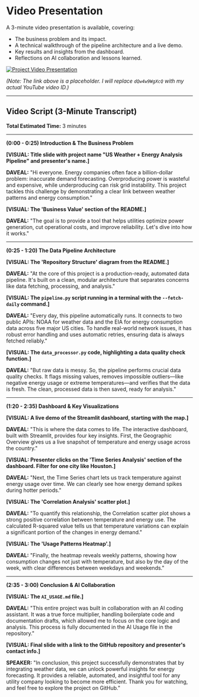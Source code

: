 # Video Presentation

A 3-minute video presentation is available, covering:
* The business problem and its impact.
* A technical walkthrough of the pipeline architecture and a live demo.
* Key results and insights from the dashboard.
* Reflections on AI collaboration and lessons learned.

[![Project Video Presentation](http://img.youtube.com/vi/dQw4w9WgXcQ/0.jpg)](http://www.youtube.com/watch?v=dQw4w9WgXcQ "Project Video Presentation")

*(Note: The link above is a placeholder. I will replace `dQw4w9WgXcQ` with my actual YouTube video ID.)*

---

## Video Script (3-Minute Transcript)

**Total Estimated Time:** 3 minutes

---

**(0:00 - 0:25) Introduction & The Business Problem**

**[VISUAL: Title slide with project name "US Weather + Energy Analysis Pipeline" and presenter's name.]**

**DAVEAL:** "Hi everyone. Energy companies often face a billion-dollar problem: inaccurate demand forecasting. Overproducing power is wasteful and expensive, while underproducing can risk grid instability. This project tackles this challenge by demonstrating a clear link between weather patterns and energy consumption."

**[VISUAL: The 'Business Value' section of the README.]**

**DAVEAL:** "The goal is to provide a tool that helps utilities optimize power generation, cut operational costs, and improve reliability. Let's dive into how it works."

---

**(0:25 - 1:20) The Data Pipeline Architecture**

**[VISUAL: The 'Repository Structure' diagram from the README.]**

**DAVEAL:** "At the core of this project is a production-ready, automated data pipeline. It's built on a clean, modular architecture that separates concerns like data fetching, processing, and analysis."

**[VISUAL: The `pipeline.py` script running in a terminal with the `--fetch-daily` command.]**

**DAVEAL:** "Every day, this pipeline automatically runs. It connects to two public APIs: NOAA for weather data and the EIA for energy consumption data across five major US cities. To handle real-world network issues, it has robust error handling and uses automatic retries, ensuring data is always fetched reliably."

**[VISUAL: The `data_processor.py` code, highlighting a data quality check function.]**

**DAVEAL:** "But raw data is messy. So, the pipeline performs crucial data quality checks. It flags missing values, removes impossible outliers—like negative energy usage or extreme temperatures—and verifies that the data is fresh. The clean, processed data is then saved, ready for analysis."

---

**(1:20 - 2:35) Dashboard & Key Visualizations**

**[VISUAL: A live demo of the Streamlit dashboard, starting with the map.]**

**DAVEAL:** "This is where the data comes to life. The interactive dashboard, built with Streamlit, provides four key insights. First, the Geographic Overview gives us a live snapshot of temperature and energy usage across the country."

**[VISUAL: Presenter clicks on the 'Time Series Analysis' section of the dashboard. Filter for one city like Houston.]**

**DAVEAL:** "Next, the Time Series chart lets us track temperature against energy usage over time. We can clearly see how energy demand spikes during hotter periods."

**[VISUAL: The 'Correlation Analysis' scatter plot.]**

**DAVEAL:** "To quantify this relationship, the Correlation scatter plot shows a strong positive correlation between temperature and energy use. The calculated R-squared value tells us that temperature variations can explain a significant portion of the changes in energy demand."

**[VISUAL: The 'Usage Patterns Heatmap'.]**

**DAVEAL:** "Finally, the heatmap reveals weekly patterns, showing how consumption changes not just with temperature, but also by the day of the week, with clear differences between weekdays and weekends."

---

**(2:35 - 3:00) Conclusion & AI Collaboration**

**[VISUAL: The `AI_USAGE.md` file.]**

**DAVEAL:** "This entire project was built in collaboration with an AI coding assistant. It was a true force multiplier, handling boilerplate code and documentation drafts, which allowed me to focus on the core logic and analysis. This process is fully documented in the AI Usage file in the repository."

**[VISUAL: Final slide with a link to the GitHub repository and presenter's contact info.]**

**SPEAKER:** "In conclusion, this project successfully demonstrates that by integrating weather data, we can unlock powerful insights for energy forecasting. It provides a reliable, automated, and insightful tool for any utility company looking to become more efficient. Thank you for watching, and feel free to explore the project on GitHub."
